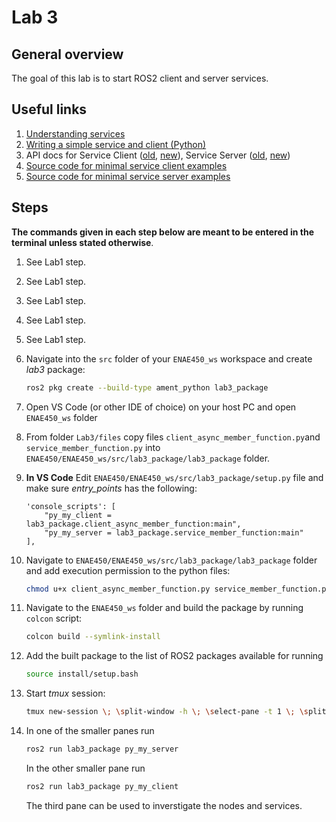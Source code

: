 # Lab 3

## General overview

The goal of this lab is to start ROS2 client and server services.

## Useful links

1. [Understanding services](https://docs.ros.org/en/humble/Tutorials/Beginner-CLI-Tools/Understanding-ROS2-Services/Understanding-ROS2-Services.html)
2. [Writing a simple service and client (Python)](https://docs.ros.org/en/humble/Tutorials/Beginner-Client-Libraries/Writing-A-Simple-Py-Service-And-Client.html)
3. API docs for Service Client ([old](https://docs.ros2.org/foxy/api/rclpy/api/services.html#module-rclpy.client), [new](https://docs.ros.org/en/iron/p/rclpy/rclpy.client.html)), Service Server ([old](https://docs.ros2.org/foxy/api/rclpy/api/services.html#module-rclpy.service), [new](https://docs.ros.org/en/iron/p/rclpy/rclpy.service.html))
4. [Source code for minimal service client examples](https://github.com/ros2/examples/tree/humble/rclpy/services/minimal_client/examples_rclpy_minimal_client)
5. [Source code for minimal service server examples](https://github.com/ros2/examples/tree/humble/rclpy/services/minimal_service/examples_rclpy_minimal_service)

## Steps

**The commands given in each step below are meant to be entered in the terminal unless stated otherwise**.

1. See Lab1 step.
2. See Lab1 step.
3. See Lab1 step.
4. See Lab1 step.
5. See Lab1 step.

6. Navigate into the `src` folder of your `ENAE450_ws` workspace and create *lab3* package:
    ```bash
    ros2 pkg create --build-type ament_python lab3_package
    ```

7. Open VS Code (or other IDE of choice) on your host PC and open `ENAE450_ws` folder

8. From folder `Lab3/files` copy files `client_async_member_function.py`and `service_member_function.py` into `ENAE450/ENAE450_ws/src/lab3_package/lab3_package` folder.

9. **In VS Code** Edit `ENAE450/ENAE450_ws/src/lab3_package/setup.py` file and make sure *entry_points* has the following:
    ```
    'console_scripts': [
        "py_my_client = lab3_package.client_async_member_function:main",
        "py_my_server = lab3_package.service_member_function:main"
    ],
    ```

10. Navigate to `ENAE450/ENAE450_ws/src/lab3_package/lab3_package` folder and add execution permission to the python files:
    ```bash
    chmod u+x client_async_member_function.py service_member_function.py
    ```

11. Navigate to the `ENAE450_ws` folder and build the package by running `colcon` script:
    ```bash
    colcon build --symlink-install
    ```

12. Add the built package to the list of ROS2 packages available for running
    ```bash
    source install/setup.bash
    ```

13. Start *tmux* session:
    ```bash
    tmux new-session \; \split-window -h \; \select-pane -t 1 \; \split-window -v

    ```

14. In one of the smaller panes run
    ```bash
    ros2 run lab3_package py_my_server
    ```
    In the other smaller pane run
    ```bash
    ros2 run lab3_package py_my_client
    ```    
    The third pane can be used to inverstigate the nodes and services.
